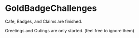 # GoldBadgeChallenges

Cafe, Badges, and Claims are finished.

Greetings and Outings are only started. (feel free to ignore them)
